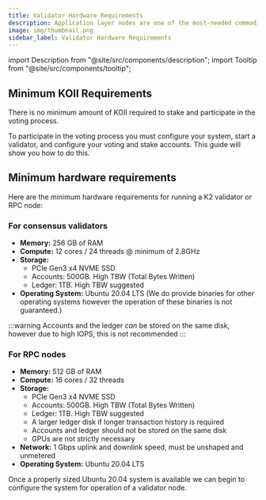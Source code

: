 ```yaml
---
title: Validator Hardware Requirements
description: Application layer nodes are one of the most-needed commodities in Web3.
image: img/thumbnail.png
sidebar_label: Validator Hardware Requirements
---
```


import Description from "@site/src/components/description";
import Tooltip from "@site/src/components/tooltip";

## Minimum KOII Requirements

There is no minimum amount of KOII required to stake and participate in the voting process.

To participate in the voting process you must configure your system, start a validator, and configure your voting and stake accounts. This guide will show you how to do this.

## Minimum hardware requirements

Here are the minimum hardware requirements for running a K2 validator or RPC node:

### For consensus validators

- **Memory:** 256 GB of RAM
- **Compute:** 12 cores / 24 threads @ minimum of 2.8GHz
- **Storage:**
  - PCIe Gen3 x4 NVME SSD
  - Accounts: 500GB. High TBW (Total Bytes Written)
  - Ledger: 1TB. High TBW suggested
- **Operating System:** Ubuntu 20.04 LTS (We do provide binaries for other operating systems however the operation of these binaries is not guaranteed.)

:::warning
Accounts and the ledger *can* be stored on the same disk, however due to high IOPS, this is not recommended
:::

### For RPC nodes

- **Memory:** 512 GB of RAM
- **Compute:** 16 cores / 32 threads
- **Storage:**
  - PCIe Gen3 x4 NVME SSD
  - Accounts: 500GB. High TBW (Total Bytes Written)
  - Ledger: 1TB. High TBW suggested
  - A larger ledger disk if longer transaction history is required
  - Accounts and ledger should not be stored on the same disk
  - GPUs are not strictly necessary
- **Network:** 1 Gbps uplink and downlink speed, must be unshaped and unmetered
- **Operating System:** Ubuntu 20.04 LTS

Once a properly sized Ubuntu 20.04 system is available we can begin to configure the system for operation of a validator node.
